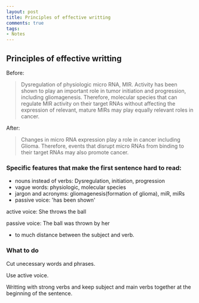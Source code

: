 ```yaml
---
layout: post
title: Principles of effective writting
comments: true
tags:
- Notes
---
```


## Principles of effective writting

Before:

> Dysregulation of physiologic micro RNA, MIR.
> Activity has been shown to play an important role in tumor initiation and progression, including gliomagenesis.
> Therefore, molecular species that can regulate MIR activity on their target RNAs without affecting the expression of relevant, mature MIRs may play equally relevant roles in cancer.

After:

> Changes in micro RNA expression play a role in cancer including Glioma.
> Therefore, events that disrupt micro RNAs from binding to their target RNAs may also promote cancer.



### Specific features that make the first sentence hard to read:

- nouns instead of verbs: Dysregulation, initiation, progression
- vague words: physiologic, molecular species
- jargon and acronyms: gliomagenesis(formation of glioma), miR, miRs
- passive voice: 'has been shown'

active voice: She throws the ball

passive voice: The ball was thrown by her

- to much distance between the subject and verb.

### What to do

Cut unecessary words and phrases.

Use active voice.

Writting with strong verbs and keep subject and main verbs together at the beginning of the sentence.
